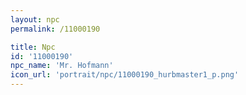 ```yaml
---
layout: npc
permalink: /11000190

title: Npc
id: '11000190'
npc_name: 'Mr. Hofmann'
icon_url: 'portrait/npc/11000190_hurbmaster1_p.png'
---
```

